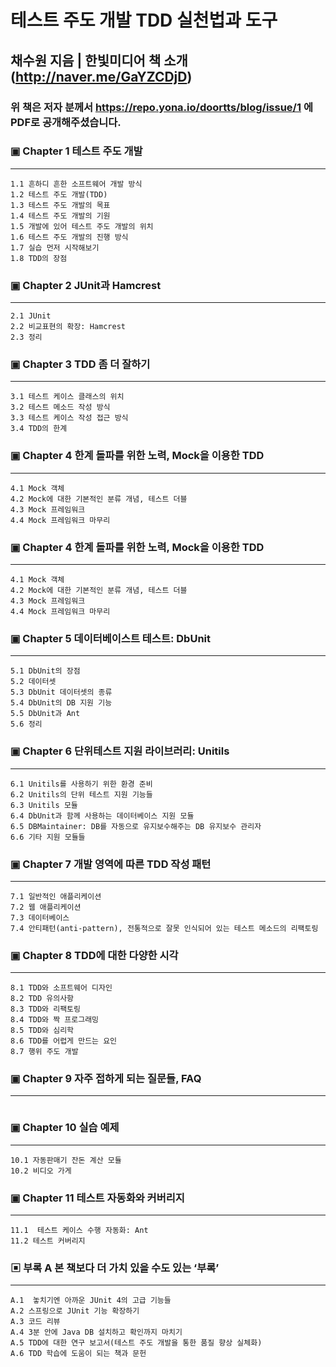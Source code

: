 테스트 주도 개발 TDD 실천법과 도구 
==============================
채수원 지음 | 한빛미디어
책 소개(http://naver.me/GaYZCDjD)
---------------------------------------

### 위 책은 저자 분께서 https://repo.yona.io/doortts/blog/issue/1 에 PDF로 공개해주셨습니다. 

### ▣ Chapter 1 테스트 주도 개발 
- - -
 ```
 1.1 흔하디 흔한 소프트웨어 개발 방식 
 1.2 테스트 주도 개발(TDD)
 1.3 테스트 주도 개발의 목표 
 1.4 테스트 주도 개발의 기원 
 1.5 개발에 있어 테스트 주도 개발의 위치
 1.6 테스트 주도 개발의 진행 방식 
 1.7 실습 먼저 시작해보기 
 1.8 TDD의 장점
 ```

### ▣ Chapter 2 JUnit과 Hamcrest 
- - -
 ```
 2.1 JUnit 
 2.2 비교표현의 확장: Hamcrest
 2.3 정리
 ```

### ▣ Chapter 3 TDD 좀 더 잘하기 
- - -
 ```
 3.1 테스트 케이스 클래스의 위치 
 3.2 테스트 메소드 작성 방식
 3.3 테스트 케이스 작성 접근 방식
 3.4 TDD의 한계
 ```

### ▣ Chapter 4 한계 돌파를 위한 노력, Mock을 이용한 TDD
- - -
 ```
 4.1 Mock 객체 
 4.2 Mock에 대한 기본적인 분류 개념, 테스트 더블 
 4.3 Mock 프레임워크 
 4.4 Mock 프레임워크 마무리 
 ```

### ▣ Chapter 4 한계 돌파를 위한 노력, Mock을 이용한 TDD
- - -
 ```
 4.1 Mock 객체 
 4.2 Mock에 대한 기본적인 분류 개념, 테스트 더블 
 4.3 Mock 프레임워크 
 4.4 Mock 프레임워크 마무리 
 ```

### ▣ Chapter 5 데이터베이스트 테스트: DbUnit
- - -
 ```
 5.1 DbUnit의 장점
 5.2 데이터셋
 5.3 DbUnit 데이터셋의 종류  
 5.4 DbUnit의 DB 지원 기능
 5.5 DbUnit과 Ant
 5.6 정리 
 ```

### ▣ Chapter 6 단위테스트 지원 라이브러리: Unitils
- - -
 ```
 6.1 Unitils를 사용하기 위한 환경 준비 
 6.2 Unitils의 단위 테스트 지원 기능들
 6.3 Unitils 모듈
 6.4 DbUnit과 함께 사용하는 데이터베이스 지원 모듈
 6.5 DBMaintainer: DB를 자동으로 유지보수해주는 DB 유지보수 관리자
 6.6 기타 지원 모듈들
 ```

### ▣ Chapter 7 개발 영역에 따른 TDD 작성 패턴 
- - -
 ```
 7.1 일반적인 애플리케이션
 7.2 웹 애플리케이션
 7.3 데이터베이스
 7.4 안티패턴(anti-pattern), 전통적으로 잘못 인식되어 있는 테스트 메소드의 리팩토링
 ```

### ▣ Chapter 8 TDD에 대한 다양한 시각 
- - -
 ```
 8.1 TDD와 소프트웨어 디자인
 8.2 TDD 유의사항
 8.3 TDD와 리팩토링
 8.4 TDD와 짝 프로그래밍
 8.5 TDD와 심리학
 8.6 TDD를 어렵게 만드는 요인
 8.7 행위 주도 개발
 ```

### ▣ Chapter 9 자주 접하게 되는 질문들, FAQ
- - -
 ```
 ```

### ▣ Chapter 10 실습 예제
- - -
 ```
 10.1 자동판매기 잔돈 계산 모듈
 10.2 비디오 가게
 ```

### ▣ Chapter 11 테스트 자동화와 커버리지
- - -
 ```
 11.1  테스트 케이스 수행 자동화: Ant
 11.2 테스트 커버리지
 ```

### ▣ 부록 A 본 책보다 더 가치 있을 수도 있는 ‘부록’
- - -
 ```
 A.1  놓치기엔 아까운 JUnit 4의 고급 기능들
 A.2 스프링으로 JUnit 기능 확장하기
 A.3 코드 리뷰
 A.4 3분 안에 Java DB 설치하고 확인까지 마치기
 A.5 TDD에 대한 연구 보고서(테스트 주도 개발을 통한 품질 향상 실체화)
 A.6 TDD 학습에 도움이 되는 책과 문헌
 ```
